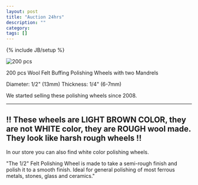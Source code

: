 ```yaml
---
layout: post
title: "Auction 24hrs"
description: ""
category: 
tags: []
---
```

{% include JB/setup %}

![200 pcs](http://i.ebayimg.com/00/s/NDAwWDYwMA==/z/HLsAAOxypNtSn9vU/$_3.JPG)

200 pcs Wool Felt Buffing Polishing Wheels with two Mandrels

Diameter: 1/2"   (13mm)
Thickness: 1/4"   (6-7mm)

We started selling these polishing wheels since 2008. 

--------------------------------------------------------------------------------------------------
!! These wheels are LIGHT BROWN COLOR, they are not WHITE color, they are ROUGH wool made. 
    They look like harsh rough wheels !!
--------------------------------------------------------------------------------------------------
In our store you can also find white color polishing wheels.


"The 1/2" Felt Polishing Wheel is made to take a semi-rough finish and polish it to a smooth finish. Ideal for general polishing of most ferrous metals, stones, glass and ceramics."
